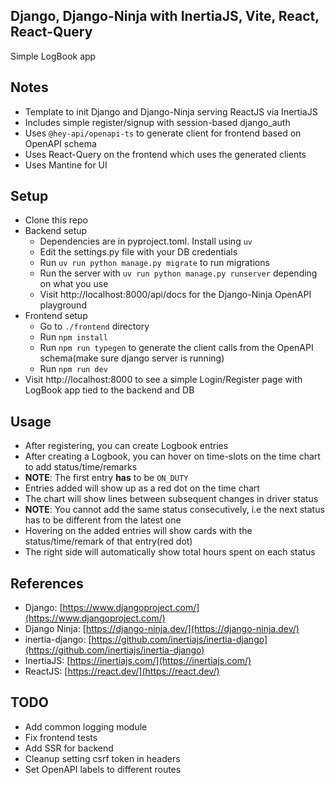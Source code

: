 ## Django, Django-Ninja with InertiaJS, Vite, React, React-Query
  Simple LogBook app


## Notes
 * Template to init Django and Django-Ninja serving ReactJS via InertiaJS
 * Includes simple register/signup with session-based django_auth
 * Uses `@hey-api/openapi-ts` to generate client for frontend based on OpenAPI schema
 * Uses React-Query on the frontend which uses the generated clients
 * Uses Mantine for UI


## Setup
  * Clone this repo
  * Backend setup
    * Dependencies are in pyproject.toml. Install using `uv`
    * Edit the settings.py file with your DB credentials
    * Run `uv run python manage.py migrate` to run migrations
    * Run the server with `uv run python manage.py runserver` depending on what you use
    * Visit http://localhost:8000/api/docs for the Django-Ninja OpenAPI playground
  * Frontend setup
    * Go to `./frontend` directory
    * Run `npm install`
    * Run `npm run typegen` to generate the client calls from the OpenAPI schema(make sure django server is running)
    * Run `npm run dev`
  * Visit http://localhost:8000 to see a simple Login/Register page with LogBook app tied to the backend and DB

## Usage
  * After registering, you can create Logbook entries
  * After creating a Logbook, you can hover on time-slots on the time chart to add status/time/remarks
  * __NOTE__: The first entry __has__ to be `ON_DUTY`
  * Entries added will show up as a red dot on the time chart
  * The chart will show lines between subsequent changes in driver status
  * __NOTE__: You cannot add the same status consecutively, i.e the next status has to be different from the latest one
  * Hovering on the added entries will show cards with the status/time/remark of that entry(red dot)
  * The right side will automatically show total hours spent on each status


## References
  * Django: [https://www.djangoproject.com/](https://www.djangoproject.com/)
  * Django Ninja: [https://django-ninja.dev/](https://django-ninja.dev/)
  * inertia-django: [https://github.com/inertiajs/inertia-django](https://github.com/inertiajs/inertia-django)
  * InertiaJS: [https://inertiajs.com/](https://inertiajs.com/)
  * ReactJS: [https://react.dev/](https://react.dev/)


## TODO
  * Add common logging module
  * Fix frontend tests
  * Add SSR for backend
  * Cleanup setting csrf token in headers
  * Set OpenAPI labels to different routes
